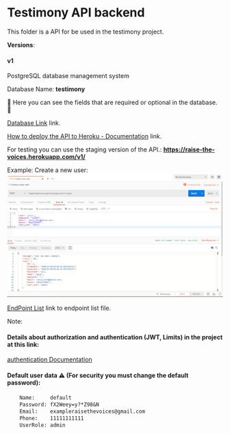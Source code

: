 # Testimony API backend

This folder is a API for be used in the testimony project.

 __Versions__: 
#### v1

PostgreSQL database management system

Database Name:  __testimony__

:arrow_down_small: Here you can see the fields that are required or optional in the database. :arrow_down_small:

[Database Link](https://docs.google.com/spreadsheets/d/1gjZ8PnckQj1dV2h4nPFeETNdwAnsOB1Vy-nsPaC4M94/edit?usp=sharing) link.

[How to deploy the API to Heroku - Documentation](documentation/heroku-deploy-documentation/heroku-deploy-documentation.md) link.

For testing you can use the staging version of the API.: __https://raise-the-voices.herokuapp.com/v1/__

Example: Create a new user:
![Create a new user](new_user.png "New user")


[EndPoint List](documentation/endpoint-list.md) link to endpoint list file.

Note:

#### Details about authorization and authentication (JWT, Limits) in the project at this link: 

[authentication Documentation](documentation/authentication.md)

#### Default user data :warning: (For security you must change the default password):

        Name:     default
        Password: fX2Weey=y?*Z98&N
        Email:    exampleraisethevoices@gmail.com
        Phone:    11111111111
        UserRole: admin